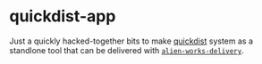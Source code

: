 # quickdist-app

Just a quickly hacked-together bits to make [quickdist](https://github.com/borodust/quickdist.git) system as a standlone tool that
can be delivered with
[`alien-works-delivery`](https://github.com/borodust/alien-works-delivery.git).

